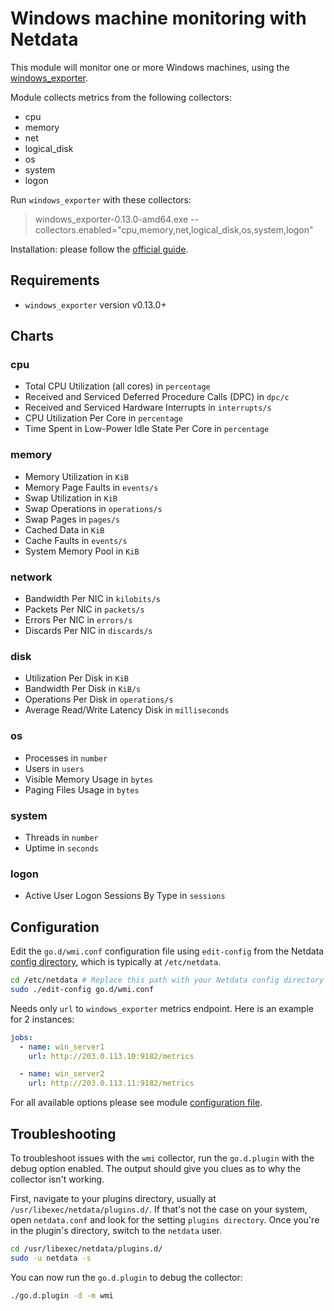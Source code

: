<!--
title: "Windows machine monitoring with Netdata"
description: "Monitor the health and performance of Windows machines with zero configuration, per-second metric granularity, and interactive visualizations."
custom_edit_url: https://github.com/netdata/go.d.plugin/edit/master/modules/wmi/README.md
sidebar_label: "Windows machines"
-->

# Windows machine monitoring with Netdata

This module will monitor one or more Windows machines, using
the [windows_exporter](https://github.com/prometheus-community/windows_exporter).

Module collects metrics from the following collectors:

- cpu
- memory
- net
- logical_disk
- os
- system
- logon

Run `windows_exporter` with these collectors:

> windows_exporter-0.13.0-amd64.exe --collectors.enabled="cpu,memory,net,logical_disk,os,system,logon"


Installation: please follow the [official guide](https://github.com/prometheus-community/windows_exporter#installation).

## Requirements

- `windows_exporter` version v0.13.0+

## Charts

### cpu

- Total CPU Utilization (all cores) in `percentage`
- Received and Serviced Deferred Procedure Calls (DPC) in `dpc/c`
- Received and Serviced Hardware Interrupts in `interrupts/s`
- CPU Utilization Per Core in `percentage`
- Time Spent in Low-Power Idle State Per Core in `percentage`

### memory

- Memory Utilization in `KiB`
- Memory Page Faults in `events/s`
- Swap Utilization in `KiB`
- Swap Operations in `operations/s`
- Swap Pages in `pages/s`
- Cached Data in `KiB`
- Cache Faults in `events/s`
- System Memory Pool in `KiB`

### network

- Bandwidth Per NIC in `kilobits/s`
- Packets Per NIC in `packets/s`
- Errors Per NIC in `errors/s`
- Discards Per NIC in `discards/s`

### disk

- Utilization Per Disk in `KiB`
- Bandwidth Per Disk in `KiB/s`
- Operations Per Disk in `operations/s`
- Average Read/Write Latency Disk in `milliseconds`

### os

- Processes in `number`
- Users in `users`
- Visible Memory Usage in `bytes`
- Paging Files Usage in `bytes`

### system

- Threads in `number`
- Uptime in `seconds`

### logon

- Active User Logon Sessions By Type in `sessions`

## Configuration

Edit the `go.d/wmi.conf` configuration file using `edit-config` from the
Netdata [config directory](https://learn.netdata.cloud/docs/configure/nodes), which is typically at `/etc/netdata`.

```bash
cd /etc/netdata # Replace this path with your Netdata config directory
sudo ./edit-config go.d/wmi.conf
```

Needs only `url` to `windows_exporter` metrics endpoint. Here is an example for 2 instances:

```yaml
jobs:
  - name: win_server1
    url: http://203.0.113.10:9182/metrics

  - name: win_server2
    url: http://203.0.113.11:9182/metrics
```

For all available options please see
module [configuration file](https://github.com/netdata/go.d.plugin/blob/master/config/go.d/wmi.conf).

## Troubleshooting

To troubleshoot issues with the `wmi` collector, run the `go.d.plugin` with the debug option enabled. The output should
give you clues as to why the collector isn't working.

First, navigate to your plugins directory, usually at `/usr/libexec/netdata/plugins.d/`. If that's not the case on your
system, open `netdata.conf` and look for the setting `plugins directory`. Once you're in the plugin's directory, switch
to the `netdata` user.

```bash
cd /usr/libexec/netdata/plugins.d/
sudo -u netdata -s
```

You can now run the `go.d.plugin` to debug the collector:

```bash
./go.d.plugin -d -m wmi
```
